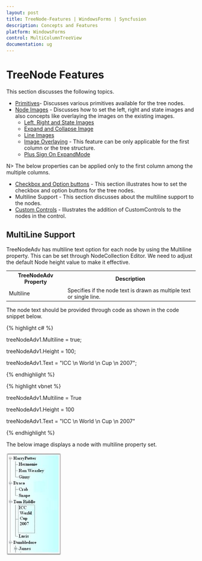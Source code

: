 ```yaml
---
layout: post
title: TreeNode-Features | WindowsForms | Syncfusion
description: Concepts and Features
platform: WindowsForms
control: MultiColumnTreeView
documentation: ug
---
```

# TreeNode Features

This section discusses the following topics.

* [Primitives](/windowsforms/treeview/treenode-features#primitives)- Discusses various primitives available for the tree nodes. 
* [Node Images](/windowsforms/treeview/treenode-features#node-images) - Discusses how to set the left, right and state images and also concepts like overlaying the images on the existing images. 
   * [Left, Right and State Images](/windowsforms/treeview/treenode-features#left-right-and-state-images)
   * [Expand and Collapse Image](/windowsforms/treeview/treenode-features#expand-and-collapse-image)
   * [Line Images](/windowsforms/treeview/treenode-features#line-images)
   * [Image Overlaying](/windowsforms/treeview/treenode-features#image-overlaying) - This feature can be only applicable for the first column or the tree structure. 
   * [Plus Sign On ExpandMode ](/windowsforms/treeview/treenode-features#plus-sign-on-expandmode)

N> The below properties can be applied only to the first column among the multiple columns.

  * [Checkbox and Option buttons](/windowsforms/treeview/treenode-features#checkbox-and-option-buttons) - This section illustrates how to set the checkbox and option buttons for the tree nodes. 
  * Multiline Support - This section discusses about the multiline support to the nodes. 
  * [Custom Controls](/windowsforms/treeview/treenode-features#custom-controls) - Illustrates the addition of CustomControls to the nodes in the control. 
  

## MultiLine Support

TreeNodeAdv has multiline text option for each node by using the Multiline property. This can be set through 
NodeCollection Editor. We need to adjust the default Node height value to make it effective.



<table>
<tr>
<th>
TreeNodeAdv Property</th><th>
Description</th></tr>
<tr>
<td>
Multiline</td><td>
Specifies if the node text is drawn as multiple text or single line.</td></tr>
</table>


The node text should be provided through code as shown in the code snippet below.

{% highlight c# %} 

treeNodeAdv1.Multiline = true;

treeNodeAdv1.Height = 100;

treeNodeAdv1.Text = "ICC \n World \n Cup \n 2007";

{% endhighlight %}



{% highlight vbnet %} 

treeNodeAdv1.Multiline = True

treeNodeAdv1.Height = 100

treeNodeAdv1.Text = "ICC \n World \n Cup \n 2007"

{% endhighlight %}



The below image displays a node with multiline property set.

![](TreeNode-Features_images/TreeNode-Features_img2.jpeg) 


